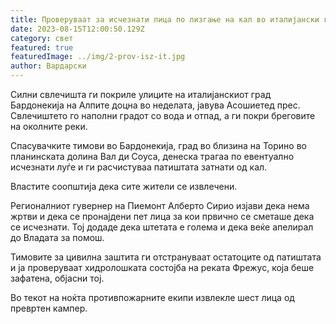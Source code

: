 ```yaml
---
title: Проверуваат за исчезнати лица по лизгање на кал во италијански град на Алпите
date: 2023-08-15T12:00:50.129Z
category: свет
featured: true
featuredImage: ../img/2-prov-isz-it.jpg
author: Вардарски
---
```

Силни свлечишта ги покриле улиците на италијанскиот град Бардонекија на Алпите доцна во неделата, јавува Асошиетед прес. Свлечиштето го наполни градот со вода и отпад, а ги покри бреговите на околните реки.

Спасувачките тимови во Бардонекија, град во близина на Торино во планинската долина Вал ди Соуса, денеска трагаа по евентуално исчезнати луѓе и ги расчистуваа патиштата затнати од кал.

Властите соопштија дека сите жители се извлечени.

Регионалниот гувернер на Пиемонт Алберто Сирио изјави дека нема жртви и дека се пронајдени пет лица за кои првично се сметаше дека се исчезнати. Тој додаде дека штетата е голема и дека веќе апелирал до Владата за помош.

Тимовите за цивилна заштита ги отстрануваат остатоците од патиштата и ја проверуваат хидролошката состојба на реката Фрежус, која беше зафатена, објасни тој.

Во текот на ноќта противпожарните екипи извлекле шест лица од превртен кампер.